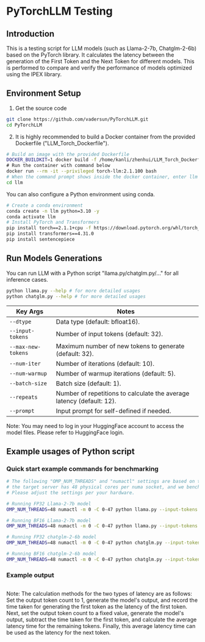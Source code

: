 # PyTorchLLM Testing
## Introduction
This is a testing script for LLM models (such as Llama-2-7b, Chatglm-2-6b) based on the PyTorch library. It calculates the latency between the generation of the First Token and the Next Token for different models. This is performed to compare and verify the performance of models optimized using the IPEX library.

## Environment Setup
1. Get the source code
```bash
git clone https://github.com/vadersun/PyTorchLLM.git
cd PyTorchLLM
```
2. It is highly recommended to build a Docker container from the provided Dockerfile ("LLM_Torch_Dockerfile").
```bash
# Build an image with the provided Dockerfile
DOCKER_BUILDKIT=1 docker build -f /home/kanli/zhenhui/LLM_Torch_Dockerfile --network=host --no-cache --build-arg COMPILE=ON -t torch-llm:2.1.100 .\
# Run the container with command below
docker run --rm -it --privileged torch-llm:2.1.100 bash
# When the command prompt shows inside the docker container, enter llm examples directory
cd llm
```
You can also configure a Python environment using conda.
```bash
# Create a conda environment
conda create -n llm python=3.10 -y
conda activate llm
# Install PyTorch and Transformers
pip install torch==2.1.1+cpu -f https://download.pytorch.org/whl/torch_stable.html
pip install transformers==4.31.0
pip install sentencepiece
```

## Run Models Generations
You can run LLM with a Python script "llama.py/chatglm.py/..." for all inference cases.
```bash
python llama.py --help # for more detailed usages
python chatglm.py --help # for more detailed usages
```

| Key Args        | Notes           |
| ------------- |-------------|
| `--dtype`      | Data type (default: bfloat16). |
| `--input-tokens`      | Number of input tokens (default: 32). |
| `--max-new-tokens` | Maximum number of new tokens to generate (default: 32). |
| `--num-iter` | Number of iterations (default: 10). |
| `--num-warmup` | Number of warmup iterations (default: 5). |
| `--batch-size` | Batch size (default: 1). |
| `--repeats` | Number of repetitions to calculate the average latency (default: 12). |
| `--prompt` | Input prompt for self-defined if needed. |

Note: You may need to log in your HuggingFace account to access the model files. Please refer to HuggingFace login.

## Example usages of Python script
### Quick start example commands for benchmarking
```bash
# The following "OMP_NUM_THREADS" and "numactl" settings are based on the assumption that
# the target server has 48 physical cores per numa socket, and we benchmark with 1 socket.
# Please adjust the settings per your hardware.

# Running FP32 Llama-2-7b model
OMP_NUM_THREADS=48 numactl -m 0 -C 0-47 python llama.py --input-tokens 32 --max-new-tokens 32 --batch-size 1 --dtype float32

# Running BF16 Llama-2-7b model
OMP_NUM_THREADS=48 numactl -m 0 -C 0-47 python llama.py --input-tokens 32 --max-new-tokens 32 --batch-size 1 --dtype bfloat16

# Running FP32 chatglm-2-6b model
OMP_NUM_THREADS=48 numactl -m 0 -C 0-47 python chatglm.py --input-tokens 32 --max-new-tokens 32 --batch-size 1 --dtype float32

# Running BF16 chatglm-2-6b model
OMP_NUM_THREADS=48 numactl -m 0 -C 0-47 python chatglm.py --input-tokens 32 --max-new-tokens 32 --batch-size 1 --dtype bfloat16
```
### Example output
```bash

```

Note: The calculation methods for the two types of latency are as follows: Set the output token count to 1, generate the model's output, and record the time taken for generating the first token as the latency of the first token. Next, set the output token count to a fixed value, generate the model's output, subtract the time taken for the first token, and calculate the average latency time for the remaining tokens. Finally, this average latency time can be used as the latency for the next token.
